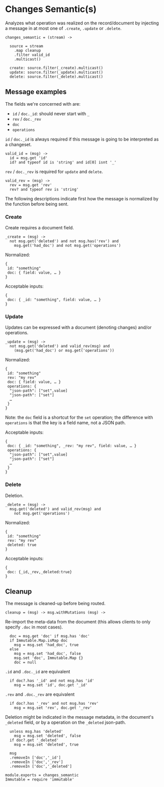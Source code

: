 Changes Semantic(s)
===================

Analyzes what operation was realized on the record/document by injecting a message in at most one of `.create`, `.update` or `.delete`.

    changes_semantic = (stream) ->

      source = stream
        .map cleanup
        .filter valid_id
        .multicast()

      create: source.filter(_create).multicast()
      update: source.filter(_update).multicast()
      delete: source.filter(_delete).multicast()

Message examples
----------------

The fields we're concerned with are:
- `id` / `doc._id`: should never start with `_`
- `rev` / `doc._rev`
- `doc`
- `operations`

`id` / `doc._id` is always required if this message is going to be interpreted as a changeset.

    valid_id = (msg) ->
      id = msg.get 'id'
      id? and typeof id is 'string' and id[0] isnt '_'

`rev` / `doc._rev` is required for `update` and `delete`.

    valid_rev = (msg) ->
      rev = msg.get 'rev'
      rev? and typeof rev is 'string'

The following descriptions indicate first how the message is normalized by the function before being sent.

### Create

Create requires a document field.

    _create = (msg) ->
      not msg.get('deleted') and not msg.has('rev') and
        msg.get('had_doc') and not msg.get('operations')

Normalized:

```
{
 id: "something"
 doc: { field: value, … }
}
```

Acceptable inputs:

```
{
 doc: { _id: "something", field: value, … }
}
```

### Update

Updates can be expressed with a document (denoting changes) and/or operations.

    _update = (msg) ->
      not msg.get('deleted') and valid_rev(msg) and
        (msg.get('had_doc') or msg.get('operations'))

Normalized:

```
{
 id: "something"
 rev: "my rev"
 doc: { field: value, … }
 operations: {
  "json-path": ["set",value]
  "json-path": ["set"]
  …
 }
}
```

Note: the `doc` field is a shortcut for the `set` operation; the difference with `operations` is that the key is a field name, not a JSON path.

Acceptable inputs:

```
{
 doc: { _id: "something", _rev: "my rev", field: value, … }
 operations: {
  "json-path": ["set",value]
  "json-path": ["set"]
  …
 }
}
```

### Delete

Deletion.

    _delete = (msg) ->
      msg.get('deleted') and valid_rev(msg) and
        not msg.get('operations')

Normalized:

```
{
 id: "something"
 rev: "my rev"
 deleted: true
}
```

Acceptable inputs:

```
{
 doc: {_id,_rev,_deleted:true}
}
```

Cleanup
-------

The message is cleaned-up before being routed.

    cleanup = (msg) -> msg.withMutations (msg) ->

Re-import the meta-data from the document (this allows clients to only specify `.doc` in most cases).

      doc = msg.get 'doc' if msg.has 'doc'
      if Immutable.Map.isMap doc
        msg = msg.set 'had_doc', true
      else
        msg = msg.set 'had_doc', false
        msg.set 'doc', Immutable.Map {}
        doc = null

`.id` and `.doc._id` are equivalent

      if doc?.has '_id' and not msg.has 'id'
        msg = msg.set 'id', doc.get '_id'

`.rev` and `.doc._rev` are equivalent

      if doc?.has '_rev' and not msg.has 'rev'
        msg = msg.set 'rev', doc.get '_rev'

Deletion might be indicated in the message metadata, in the document's `_deleted` field, or by a operation on the `_deleted` json-path.

      unless msg.has 'deleted'
        msg = msg.set 'deleted', false
      if doc?.get '_deleted'
        msg = msg.set 'deleted', true

      msg
      .removeIn ['doc','_id']
      .removeIn ['doc','_rev']
      .removeIn ['doc','_deleted']

    module.exports = changes_semantic
    Immutable = require 'immutable'

